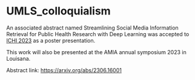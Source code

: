 # UMLS_colloquialism
An associated abstract named Streamlining Social Media Information Retrieval for Public Health Research with Deep Learning
was accepted to [ICHI 2023](https://ieeeichi.github.io/ICHI2023/) as a poster presentation.

This work will also be presented at the AMIA annual symposium 2023 in Louisana.

Abstract link: https://arxiv.org/abs/2306.16001
